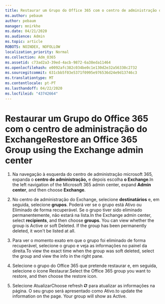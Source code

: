 ```yaml
---
title: Restaurar um Grupo do Office 365 com o centro de administração do Exchange
ms.author: pebaum
author: pebaum
manager: mnirkhe
ms.date: 04/21/2020
ms.audience: Admin
ms.topic: article
ROBOTS: NOINDEX, NOFOLLOW
localization_priority: Normal
ms.collection: Adm_O365
ms.assetid: c73ad2a3-39ed-4acb-9872-6a38eda11464
ms.openlocfilehash: e0092afc382c034be0c1e130d2e32a56330c2732
ms.sourcegitcommit: 631cbb5f03e5371f0995e976536d24e9d13746c3
ms.translationtype: MT
ms.contentlocale: pt-PT
ms.lasthandoff: 04/22/2020
ms.locfileid: "43742664"
---
```

# <a name="restore-an-office-365-group-using-the-exchange-admin-center"></a><span data-ttu-id="34137-102">Restaurar um Grupo do Office 365 com o centro de administração do Exchange</span><span class="sxs-lookup"><span data-stu-id="34137-102">Restore an Office 365 Group using the Exchange admin center</span></span>

1. <span data-ttu-id="34137-103">Na navegação à esquerda do centro de administração microsoft 365, expanda o **centro de administração,** e depois escolha **o Exchange**.</span><span class="sxs-lookup"><span data-stu-id="34137-103">In the left navigation of the Microsoft 365 admin center, expand **Admin center**, and then choose **Exchange**.</span></span>
    
2. <span data-ttu-id="34137-p101">No centro de administração do Exchange, selecione **destinatários** e, em seguida, selecione **grupos**. Poderá ver se o grupo está Ativo ou Eliminado de forma recuperável. Se o grupo tiver sido eliminado permanentemente, não estará na lista.</span><span class="sxs-lookup"><span data-stu-id="34137-p101">In the Exchange admin center, select **recipients**, and then choose **groups**. You can view whether the group is Active or soft Deleted. If the group has been permanently deleted, it won't be listed at all.</span></span>
    
3. <span data-ttu-id="34137-107">Para ver o momento exato em que o grupo foi eliminado de forma recuperável, selecione o grupo e veja as informações no painel da direita.</span><span class="sxs-lookup"><span data-stu-id="34137-107">To view the exact time when the group was soft deleted, select the group and view the info in the right pane.</span></span>
    
4. <span data-ttu-id="34137-108">Selecione o grupo do Office 365 que pretende restaurar e, em seguida, selecione o ícone Restaurar.</span><span class="sxs-lookup"><span data-stu-id="34137-108">Select the Office 365 group you want to restore, and then choose the restore icon.</span></span>
    
5. <span data-ttu-id="34137-109">Selecione Atualizar</span><span class="sxs-lookup"><span data-stu-id="34137-109">Choose refresh</span></span> ![Ícone Atualizar](media/6464df90-2a91-4c1f-92a6-9a38c7696ac3.gif) <span data-ttu-id="34137-p102">para atualizar as informações na página. O seu grupo será apresentado como Ativo.</span><span class="sxs-lookup"><span data-stu-id="34137-p102">to update the information on the page. Your group will show as Active.</span></span> 
    

